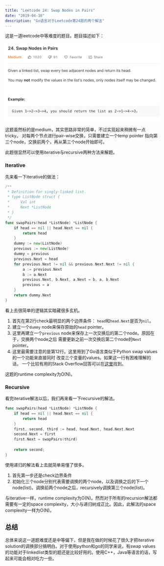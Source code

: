 ```yaml
---
title: "Leetcode 24: Swap Nodes in Pairs"
date: "2019-04-10"
description: "Go语言对于Leetcode第24题的两个解法"
---
```


这是一道leetcode中等难度的题目。题目描述如下：

![题目描述](./描述.png)

这题虽然标的是medium，其实思路非常的简单，不过实现起来稍微有一点tricky。
对每两个节点进行pair-wise交换，只需要建立一个temp pointer
指向第三个node，交换前两个，再从第三个node开始即可。

此题很显然可以使用iterative与recursive两种方法来解题。

### Iterative  
先来看一下iterative的做法：

```go
/**
 * Definition for singly-linked list.
 * type ListNode struct {
 *     Val int
 *     Next *ListNode
 * }
 */
func swapPairs(head *ListNode) *ListNode {
    if head == nil || head.Next == nil {
        return head
    }
    dummy := new(ListNode)
    previous := new(ListNode)
    dummy = previous
    previous.Next = head
    for previous.Next != nil && previous.Next.Next != nil {
        a := previous.Next
        b := a.Next
        previous.Next, b.Next, a.Next = b, a, b.Next
        previous = a
    }
    return dummy.Next
}
```
看上去很简单的逻辑其实暗藏很多玄机。
1. 首先在第2行check最明显的两个边界条件： `head`和`head.Next`是否为`nil`。
2. 建立一个`dummy` node来保存原始的`head` pointer。
3. 这里再建立一个`previous` node来保存上一次交换后的第二个node。原因在于，交换两个node之后
需要更新之前一次交换后第二个node的`Next` pointer。
4. 这里最需要注意的是第12行。这里用到了Go语言类似于Python swap values的一个功能来直接同时
改变三个变量的values。如果这一行有困难理解的话，
一个比较有用的Stack Overflow回答可以在[这里](https://stackoverflow.com/questions/35707222/swap-two-numbers-golang)找到。

这题的runtime complexity为O(N)。

### Recursive
看完iterative解法以后，我们再来看一下recursive的解法。

```go
func swapPairs(head *ListNode) *ListNode {
    if head == nil || head.Next == nil {
        return head
    }
    first, second, third := head, head.Next, head.Next.Next
    second.Next = first
    first.Next = swapPairs(third)
    
    return second;
}
```

使用递归的解法看上去就简单易懂了很多。
1. 首先第一步还是check边界条件
2. 初始化三个node分别代表需要调换的两个node，以及调换之后的下一个node(list)。调换前两个node之后，recursively调换第三个node(list)。

与iterative一样，runtime complexity为O(N)。然而对于所有的recursion解法都需要有一定的space complexity，大小与递归树成正比。因此，此解法的space complexity一样为O(N)。

## 总结
总体来说这一道题难度还是中等偏下，但是我在做的时候花了很久才把iterative solution的调换部分搞明白。对于使用python和go的同学来说，有swap values的功能对于linkedlist类型的题还是比较好用的。使用C++，Java等语言的话，写起来可能会相对吃力一些。